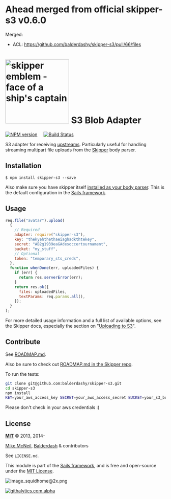 # Ahead merged from official skipper-s3 v0.6.0

Merged:

- ACL: https://github.com/balderdashy/skipper-s3/pull/66/files

# [<img title="skipper-s3 - S3 adapter for Skipper" src="http://i.imgur.com/P6gptnI.png" width="200px" alt="skipper emblem - face of a ship's captain"/>](https://github.com/balderdashy/skipper-s3) S3 Blob Adapter

[![NPM version](https://badge.fury.io/js/skipper-s3.png)](http://badge.fury.io/js/skipper-s3) &nbsp; &nbsp;
[![Build Status](https://travis-ci.org/balderdashy/skipper-s3.svg?branch=master)](https://travis-ci.org/balderdashy/skipper-s3)

S3 adapter for receiving [upstreams](https://github.com/balderdashy/skipper#what-are-upstreams). Particularly useful for handling streaming multipart file uploads from the [Skipper](https://github.com/balderdashy/skipper) body parser.

## Installation

```
$ npm install skipper-s3 --save
```

Also make sure you have skipper itself [installed as your body parser](http://sailsjs.com/documentation/concepts/Middleware?q=adding-or-overriding-http-middleware). This is the default configuration in the [Sails framework](https://sailsjs.com).

## Usage

```javascript
req.file("avatar").upload(
  {
    // Required
    adapter: require("skipper-s3"),
    key: "thekyehthethaeiaghadkthtekey",
    secret: "AB2g1939eaGAdesoccertournament",
    bucket: "my_stuff",
    // Optional
    token: "temporary_sts_creds",
  },
  function whenDone(err, uploadedFiles) {
    if (err) {
      return res.serverError(err);
    }
    return res.ok({
      files: uploadedFiles,
      textParams: req.params.all(),
    });
  }
);
```

For more detailed usage information and a full list of available options, see the Skipper docs, especially the section on "[Uploading to S3](https://github.com/balderdashy/skipper#uploading-files-to-s3)".

## Contribute

See [ROADMAP.md](https://github.com/balderdashy/skipper-s3/blob/master/ROADMAP.md).

Also be sure to check out [ROADMAP.md in the Skipper repo](https://github.com/balderdashy/skipper/blob/master/ROADMAP.md).

To run the tests:

```sh
git clone git@github.com:balderdashy/skipper-s3.git
cd skipper-s3
npm install
KEY=your_aws_access_key SECRET=your_aws_access_secret BUCKET=your_s3_bucket npm test
```

Please don't check in your aws credentials :)

## License

**[MIT](./LICENSE)**
&copy; 2013, 2014-

[Mike McNeil](http://michaelmcneil.com), [Balderdash](http://balderdash.co) & contributors

See `LICENSE.md`.

This module is part of the [Sails framework](http://sailsjs.org), and is free and open-source under the [MIT License](http://sails.mit-license.org/).

![image_squidhome@2x.png](http://i.imgur.com/RIvu9.png)

[![githalytics.com alpha](https://cruel-carlota.pagodabox.com/a22d3919de208c90c898986619efaa85 "githalytics.com")](http://githalytics.com/balderdashy/skipper-s3)
